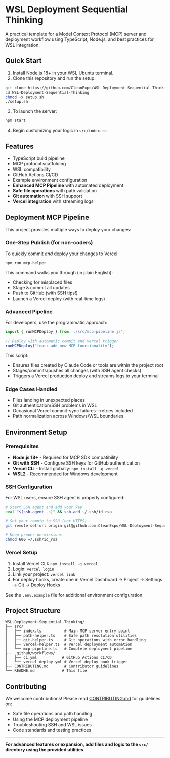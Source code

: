 # WSL Deployment Sequential Thinking

A practical template for a Model Context Protocol (MCP) server and deployment workflow using TypeScript, Node.js, and best practices for WSL integration.

## Quick Start

1. Install Node.js 18+ in your WSL Ubuntu terminal.
2. Clone this repository and run the setup:

```bash
git clone https://github.com/CleanExpo/WSL-Deployment-Sequential-Thinking.git
cd WSL-Deployment-Sequential-Thinking
chmod +x setup.sh
./setup.sh
```

3. To launch the server:

```bash
npm start
```

4. Begin customizing your logic in `src/index.ts`.

## Features

- TypeScript build pipeline
- MCP protocol scaffolding
- WSL compatibility
- GitHub Actions CI/CD
- Example environment configuration
- **Enhanced MCP Pipeline** with automated deployment
- **Safe file operations** with path validation
- **Git automation** with SSH support
- **Vercel integration** with streaming logs

## Deployment MCP Pipeline

This project provides multiple ways to deploy your changes:

### One-Step Publish (for non-coders)

To quickly commit *and* deploy your changes to Vercel:

```bash
npm run mcp-helper
```

This command walks you through (in plain English):
- Checking for misplaced files
- Stage & commit all updates
- Push to GitHub (with SSH tips!)
- Launch a Vercel deploy (with real-time logs)

### Advanced Pipeline

For developers, use the programmatic approach:

```typescript
import { runMCPDeploy } from './src/mcp-pipeline.js';

// Deploy with automatic commit and Vercel trigger
runMCPDeploy("feat: add new MCP functionality");
```

This script:
- Ensures files created by Claude Code or tools are within the project root
- Stages/commits/pushes all changes (with SSH agent checks)
- Triggers a Vercel production deploy and streams logs to your terminal

### Edge Cases Handled

- Files landing in unexpected places
- Git authentication/SSH problems in WSL
- Occasional Vercel commit-sync failures—retries included
- Path normalization across Windows/WSL boundaries

## Environment Setup

### Prerequisites

- **Node.js 18+** - Required for MCP SDK compatibility
- **Git with SSH** - Configure SSH keys for GitHub authentication
- **Vercel CLI** - Install globally: `npm install -g vercel`
- **WSL2** - Recommended for Windows development

### SSH Configuration

For WSL users, ensure SSH agent is properly configured:

```bash
# Start SSH agent and add your key
eval "$(ssh-agent -s)" && ssh-add ~/.ssh/id_rsa

# Set your remote to SSH (not HTTPS)
git remote set-url origin git@github.com:CleanExpo/WSL-Deployment-Sequential-Thinking.git

# Keep proper permissions
chmod 600 ~/.ssh/id_rsa
```

### Vercel Setup

1. Install Vercel CLI: `npm install -g vercel`
2. Login: `vercel login`
3. Link your project: `vercel link`
4. For deploy hooks, create one in Vercel Dashboard → Project → Settings → Git → Deploy Hooks

See the `.env.example` file for additional environment configuration.

## Project Structure

```
WSL-Deployment-Sequential-Thinking/
├── src/
│   ├── index.ts          # Main MCP server entry point
│   ├── path-helper.ts    # Safe path resolution utilities
│   ├── git-helper.ts     # Git operations with error handling
│   ├── vercel-helper.ts  # Vercel deployment automation
│   └── mcp-pipeline.ts   # Complete deployment pipeline
├── .github/workflows/
│   ├── ci.yml           # GitHub Actions CI/CD
│   └── vercel-deploy.yml # Vercel deploy hook trigger
├── CONTRIBUTING.md       # Contributor guidelines
└── README.md            # This file
```

## Contributing

We welcome contributions! Please read [CONTRIBUTING.md](CONTRIBUTING.md) for guidelines on:

- Safe file operations and path handling
- Using the MCP deployment pipeline
- Troubleshooting SSH and WSL issues
- Code standards and testing practices

---

**For advanced features or expansion, add files and logic to the `src/` directory using the provided utilities.**
